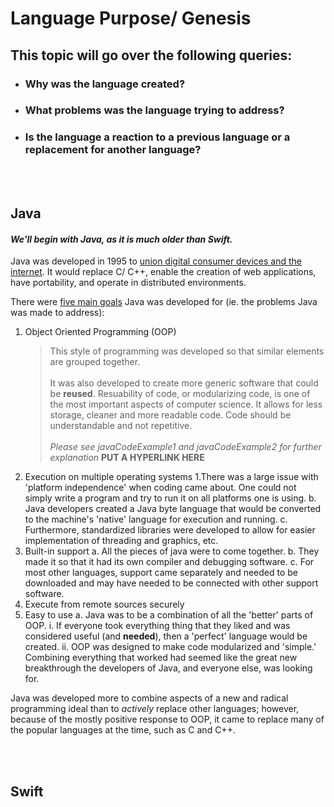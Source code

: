 # Language Purpose/ Genesis
## This topic will go over the following queries:
* ### Why was the language created?
* ### What problems was the language trying to address?
* ### Is the language a reaction to a previous language or a replacement for another language?
<br></br>
## Java
#### _We'll begin with Java, as it is much older than Swift._

Java was developed in 1995 to [union digital consumer devices and the internet](http://www.oracle.com/technetwork/java/javase/overview/javahistory-index-198355.html). It would replace C/ C++, enable the creation of web applications, have portability, and operate in distributed environments.

There were [five main goals](http://www.freejavaguide.com/history.html) Java was developed for (ie. the problems Java was made to address):
1. Object Oriented Programming (OOP)
    > This style of programming was developed so that similar elements are grouped together.<br></br>
    It was also developed to create more generic software that could be **reused**.
    Resuability of code, or modularizing code, is one of the most important aspects of computer science. It allows for less storage, cleaner and more readable code. Code should be understandable and not repetitive. <br></br>
    *Please see javaCodeExample1 and  javaCodeExample2 for further explanation* **PUT A HYPERLINK HERE**
2. Execution on multiple operating systems
 1.There was a large issue with 'platform independence' when coding came about. One could not simply write a program and try to run it on all platforms one is using. 
  b. Java developers created a Java byte language that would be converted to the machine's 'native' language for execution and running.
  c. Furthermore, standardized libraries were developed to allow for easier implementation of threading and graphics, etc.
3. Built-in support
  a. All the pieces of java were to come together. 
  b. They made it so that it had its own compiler and debugging software.
  c. For most other languages, support came separately and needed to be downloaded and may have needed to be connected with other support software.
4. Execute from remote sources securely
5. Easy to use
  a. Java was to be a combination of all the 'better' parts of OOP.
    i. If everyone took everything thing that they liked and was considered useful (and **needed**), then a 'perfect' language would be created.
    ii. OOP was designed to make code modularized and 'simple.' Combining everything that worked had seemed like the great new breakthrough the developers of Java, and everyone else, was looking for.

Java was developed more to combine aspects of a new and radical programming ideal than to *actively* replace other languages; however, because of the mostly positive response to OOP, it came to replace many of the popular languages at the time, such as C and C++.

<br></br>
## Swift
